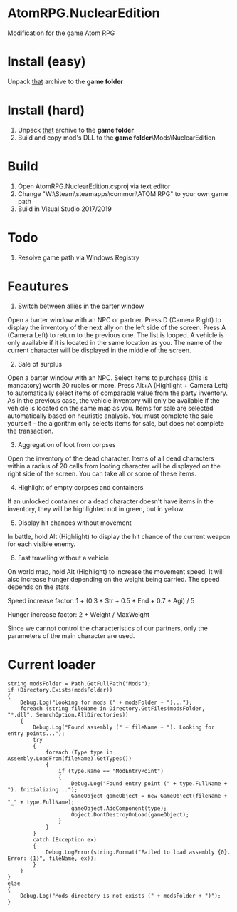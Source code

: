 ﻿# AtomRPG.NuclearEdition
Modification for the game Atom RPG

# Install (easy)
Unpack [that](https://yadi.sk/d/NYZBpk-a9nSFXg) archive to the **game folder**

# Install (hard)
1. Unpack [that](https://yadi.sk/d/tRON_stJkeC6ng) archive to the **game folder**
2. Build and copy mod's DLL to the **game folder**\Mods\NuclearEdition

# Build
1. Open AtomRPG.NuclearEdition.csproj via text editor
2. Change "W:\Steam\steamapps\common\ATOM RPG" to your own game path
3. Build in Visual Studio 2017/2019

# Todo
1. Resolve game path via Windows Registry

# Feautures
1. Switch between allies in the barter window

Open a barter window with an NPC or partner. Press D (Camera Right) to display the inventory of the next ally on the left side of the screen. Press A (Camera Left) to return to the previous one. The list is looped. A vehicle is only available if it is located in the same location as you. The name of the current character will be displayed in the middle of the screen.

2. Sale of surplus

Open a barter window with an NPC. Select items to purchase (this is mandatory) worth 20 rubles or more. Press Alt+A (Highlight + Camera Left) to automatically select items of comparable value from the party inventory. As in the previous case, the vehicle inventory will only be available if the vehicle is located on the same map as you. Items for sale are selected automatically based on heuristic analysis. You must complete the sale yourself - the algorithm only selects items for sale, but does not complete the transaction.

3. Aggregation of loot from corpses

Open the inventory of the dead character. Items of all dead characters within a radius of 20 cells from looting character will be displayed on the right side of the screen. You can take all or some of these items.

4. Highlight of empty corpses and containers

If an unlocked container or a dead character doesn't have items in the inventory, they will be highlighted not in green, but in yellow.

5. Display hit chances without movement

In battle, hold Alt (Highlight) to display the hit chance of the current weapon for each visible enemy.

6. Fast traveling without a vehicle

On world map, hold Alt (Highlight) to increase the movement speed. It will also increase hunger depending on the weight being carried. The speed depends on the stats.

Speed increase factor: 1 + (0.3 * Str + 0.5 * End + 0.7 * Agi) / 5

Hunger increase factor: 2 + Weight / MaxWeight

Since we cannot control the characteristics of our partners, only the parameters of the main character are used.


# Current loader

    string modsFolder = Path.GetFullPath("Mods");
    if (Directory.Exists(modsFolder))
    {
        Debug.Log("Looking for mods (" + modsFolder + ")...");
        foreach (string fileName in Directory.GetFiles(modsFolder, "*.dll", SearchOption.AllDirectories))
        {
            Debug.Log("Found assembly (" + fileName + "). Looking for entry points...");
            try
            {
                foreach (Type type in Assembly.LoadFrom(fileName).GetTypes())
                {
                    if (type.Name == "ModEntryPoint")
                    {
                        Debug.Log("Found entry point (" + type.FullName + "). Initializing...");
                        GameObject gameObject = new GameObject(fileName + "_" + type.FullName);
                        gameObject.AddComponent(type);
                        Object.DontDestroyOnLoad(gameObject);
                    }
                }
            }
            catch (Exception ex)
            {
                Debug.LogError(string.Format("Failed to load assembly {0}. Error: {1}", fileName, ex));
            }
        }
    }
    else
    {
        Debug.Log("Mods directory is not exists (" + modsFolder + ")");
    }
